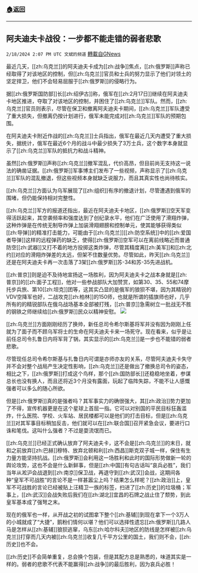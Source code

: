###  [:house:返回](README.md)
---


## 阿夫迪夫卡战役：一步都不能走错的弱者悲歌
`2/18/2024 2:07 PM UTC 文斌的频道` [轉載自GNews](https://gnews.org/articles/2320496)


最近几天，[[zh:乌克兰]]的阿夫迪夫卡成为[[zh:战争]]焦点，[[zh:俄罗斯]]声称已经取得了对该地区的控制，但[[zh:乌克兰]]官员和士兵的努力显示了他们对领土的坚定捍卫，他们不会轻易屈服于[[zh:俄罗斯]]的侵略行为。

据[[zh:俄罗斯国防部]]长[[zh:绍伊古]]称，俄军在[[zh:2月17日]]继续在阿夫迪夫卡地区推进，夺取了对该地区的控制，并困住了[[zh:乌克兰]]军队。然而，[[zh:乌克兰]]官员则表示，尽管在保卫和撤离阿夫迪夫卡期间，[[zh:乌克兰]]军队遭受了重大损失，但撤离仍按计划进行，俄军未能完成对[[zh:乌克兰]]军队的预期包围。

在阿夫迪夫卡附近作战的[[zh:乌克兰]]士兵指出，俄军在最近几天内遭受了重大损失，据统计，俄军在最近6个月的战斗中最少损失了3万士兵，这个数字本身就显示了[[zh:乌克兰]]军队的抵抗力和战斗精神。

虽然[[zh:俄罗斯]]声称[[zh:乌克兰]]撤军混乱，代价高昂，但目前尚无支持这一说法的确凿证据。[[zh:俄罗斯]]军事博主们发布了一些视频，声称显示了[[zh:乌克兰]]军队的混乱撤退，但这些视频本身就缺乏说服力，而且其真实性也尚待核实。

[[zh:乌克兰]]方面认为乌军展现了[[zh:组织]]有序的撤退计划，尽管遭遇到俄军的围堵，但仍能保持相对完整性。

[[zh:乌克兰]]军方的报道还指出，最近在阿夫迪夫卡地区，[[zh:俄罗斯]]空天军变得活跃起来，其空袭频率和强度达到了创纪录水平，他们在广泛使用了滑翔炸弹，这种炸弹是在传统无制导炸弹上加装滑翔翅膀和控制单元，使其能够获得类似[[zh:导弹]]的精准打击能力，可能由于[[zh:乌克兰]][[zh:防空系统]]中的[[zh:爱国者导弹]]这样的远程弹药的缺乏，使得[[zh:俄罗斯]]空军可以在离前线略近而普通防空[[zh:武器]]又打不着的地方投掷这类炸弹，尽管其精度离[[zh:美军]]和[[zh:北约]]对应的滑翔炸弹差的太远，但架不住数量优势。尽管如此，昨天[[zh:乌克兰]]还是在阿夫迪夫卡再一次击落了3架[[zh:俄罗斯]]苏\-34和苏\-35先进战机。

[[zh:普京]]则是迫不及待地宣扬这一场胜利，因为阿夫迪夫卡之战本身就是[[zh:普京]]的[[zh:面子工程]]，他对一些参战部队大加赞赏，如第30、35、55和74摩托步兵旅、第10[[zh:坦克]]团等，这其实凸显的是俄军的狼狈不堪，因为其精锐的VDV空降军也好，二战攻克[[zh:柏林]]的150师，也就是所谓的插旗师也好，几乎所有的的精锐部队在俄乌战场基本全部被打残，[[zh:普京]]急需树立一批战无不胜的钢铁之师继续给[[zh:俄罗斯]]民众以精神安慰。
![](ipfs://QmZo5ADkPGgSCYyrHEjrqCmyc24QQYRKGuXsBg1rtj3Js1?.png)


[[zh:乌克兰]]方面刚刚经历了换帅，新任总司令希尔斯基将军并没有因为刚刚上任就为了面子而不顾乌军将士的生命在阿夫迪夫卡来一场死守。现在看来，似乎是让前任总司令扎鲁日内将军背了锅，其实显示的[[zh:乌克兰]]是一步也不能错的弱者悲歌。

尽管现任总司令希尔斯基与扎鲁日内可谓是亦师亦友的关系，尽管阿夫迪夫卡失守并不会对整个战局产生决定性影响，[[zh:乌克兰]]还是做出了撤换总司令的姿态，相比之下，[[zh:俄罗斯]]打成这个鸟样，那个[[zh:国防部长]]还稳稳地坐着，参谋总长也没有换人，而且还将近3个月没有露面，玩起了临阵失踪，不能不让人感慨强者可以多么的随心所欲。

但是[[zh:俄罗斯]]真的是强者吗？其军事实力的确很强大，其[[zh:政治]]势力更加了不得，宣传机器更是在这个星球上首屈一指。它可以对别国的平民目标狂轰滥炸，什么医院、学校、火车站、居民楼都可以是他们的打击目标，但是[[zh:乌克兰]]对其军事目标稍加反击，他们就可以在[[zh:联合国]]召开紧急会议，要进行口诛和笔伐。这叫什么强者？不过是耍流氓而已。

[[zh:乌克兰]]已经正式确认放弃了阿夫迪夫卡，这不会是[[zh:乌克兰]]的末日，就和之前放弃[[zh:巴赫]]穆特、放弃北顿和利[[zh:西昌]]斯克双子城一样，保住有生力量方能坚持抗战。[[zh:俄罗斯]]会利用这一场胜利和此时的国际形势做新一轮的舆论攻势，这也不会是什么新鲜事，但是[[zh:中国]]有句古话叫“哀兵必胜”，我们当年从淞沪会战退到[[zh:南京]]保卫战，再退守到[[zh:武汉]]会战，这期间各种“皇军不可战胜”的言论不是一样甚嚣尘上吗？结果怎么样呢？[[zh:政治]]上，皇军不可战胜的言论已经被贴上汪精卫一族的标签，扫进了[[zh:历史]]的垃圾桶；军事上，[[zh:武汉]]会战失败后我们在[[zh:湖北]]宜昌的石牌之战止住了颓势，到此皇军基本成了强弩之末。

现在的俄军也一样，从开战之初的试图拿下整个[[zh:基辅]]到现在拿下一个3万人的小城就成了“大捷”，鹅粉们情何以堪？他们可以选择性遗忘[[zh:俄罗斯]]几路人马是怎样从[[zh:基辅]]狼狈逃窜，乌东[[zh:哈尔科夫]]地区的防线是怎样被[[zh:乌克兰]]打穿而几天内被[[zh:乌克兰]]收复几千平方公里的国土，我们则不会，[[zh:历史]]也不会。

[[zh:历史]]不会简单重复，总会换个包装，但是其配方总是熟悉的，味道其实是一样的。弱者的悲歌不代表不能赢得[[zh:战争]]的最后胜利，因为哀兵必胜！
